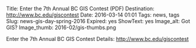Title: Enter the 7th Annual BC GIS Contest (PDF)
Destination: http://www.bc.edu/giscontest
Date: 2016-03-14 01:01 
Tags: news, tags 
Slug: news-gis-day-spring-2016
Expired: yes
ShowText: yes
Image_alt: Got GIS?
Image_thumb: 2016-02/gis-thumbs.png

Enter the 7th Annual BC GIS Contest
Details: http://www.bc.edu/giscontest